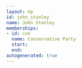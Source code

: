 ```yaml
---
layout: mp
id: john_stanley
name: John Stanley
memberships:
- id: con
  name: Conservative Party
  start: 
  end: 
autogenerated: true
---
```

